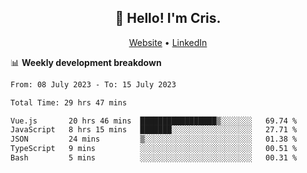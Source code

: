 
<h2 align="center">👋 Hello! I'm Cris.</h2>
<p align="center">
  <a href="https://www.criscunas.dev">Website</a> •
  <a href="https://www.linkedin.com/in/cristophercunas/">LinkedIn</a> 
</p>


📊 **Weekly development breakdown**
<!--START_SECTION:waka-->

```txt
From: 08 July 2023 - To: 15 July 2023

Total Time: 29 hrs 47 mins

Vue.js       20 hrs 46 mins  █████████████████▒░░░░░░░   69.74 %
JavaScript   8 hrs 15 mins   ███████░░░░░░░░░░░░░░░░░░   27.71 %
JSON         24 mins         ▒░░░░░░░░░░░░░░░░░░░░░░░░   01.38 %
TypeScript   9 mins          ░░░░░░░░░░░░░░░░░░░░░░░░░   00.51 %
Bash         5 mins          ░░░░░░░░░░░░░░░░░░░░░░░░░   00.31 %
```

<!--END_SECTION:waka-->
